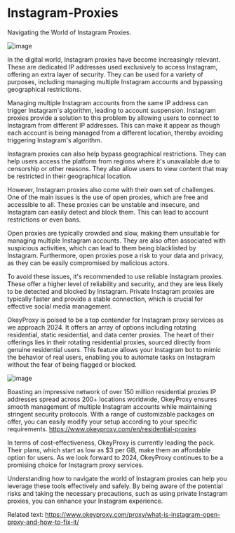 # Instagram-Proxies
Navigating the World of Instagram Proxies.

![image](https://github.com/OkeyProxyCom/Instagram-Proxies/assets/150340973/611efaee-0da2-4e13-8e27-490820bcd74c)

In the digital world, Instagram proxies have become increasingly relevant. These are dedicated IP addresses used exclusively to access Instagram, offering an extra layer of security. They can be used for a variety of purposes, including managing multiple Instagram accounts and bypassing geographical restrictions.

Managing multiple Instagram accounts from the same IP address can trigger Instagram's algorithm, leading to account suspension. Instagram proxies provide a solution to this problem by allowing users to connect to Instagram from different IP addresses. This can make it appear as though each account is being managed from a different location, thereby avoiding triggering Instagram's algorithm.

Instagram proxies can also help bypass geographical restrictions. They can help users access the platform from regions where it's unavailable due to censorship or other reasons. They also allow users to view content that may be restricted in their geographical location.

However, Instagram proxies also come with their own set of challenges. One of the main issues is the use of open proxies, which are free and accessible to all. These proxies can be unstable and insecure, and Instagram can easily detect and block them. This can lead to account restrictions or even bans.

Open proxies are typically crowded and slow, making them unsuitable for managing multiple Instagram accounts. They are also often associated with suspicious activities, which can lead to them being blacklisted by Instagram. Furthermore, open proxies pose a risk to your data and privacy, as they can be easily compromised by malicious actors.

To avoid these issues, it's recommended to use reliable Instagram proxies. These offer a higher level of reliability and security, and they are less likely to be detected and blocked by Instagram. Private Instagram proxies are typically faster and provide a stable connection, which is crucial for effective social media management.

OkeyProxy is poised to be a top contender for Instagram proxy services as we approach 2024. It offers an array of options including rotating residential, static residential, and data center proxies. The heart of their offerings lies in their rotating residential proxies, sourced directly from genuine residential users. This feature allows your Instagram bot to mimic the behavior of real users, enabling you to automate tasks on Instagram without the fear of being flagged or blocked.

![image](https://github.com/OkeyProxyCom/Instagram-Proxies/assets/150340973/d55f088c-c498-4212-97ea-5cf442db9181)

Boasting an impressive network of over 150 million residential proxies IP addresses spread across 200+ locations worldwide, OkeyProxy ensures smooth management of multiple Instagram accounts while maintaining stringent security protocols. With a range of customizable packages on offer, you can easily modify your setup according to your specific requirements.
https://www.okeyproxy.com/en/residential-proxies

In terms of cost-effectiveness, OkeyProxy is currently leading the pack. Their plans, which start as low as $3 per GB, make them an affordable option for users. As we look forward to 2024, OkeyProxy continues to be a promising choice for Instagram proxy services.

Understanding how to navigate the world of Instagram proxies can help you leverage these tools effectively and safely. By being aware of the potential risks and taking the necessary precautions, such as using private Instagram proxies, you can enhance your Instagram experience.

Related text: https://www.okeyproxy.com/proxy/what-is-instagram-open-proxy-and-how-to-fix-it/
